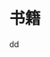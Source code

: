 # 书籍

<script src="https://cdnjs.cloudflare.com/ajax/libs/jszip/3.1.5/jszip.min.js"></script>
<script src="https://cdn.jsdelivr.net/npm/epubjs/dist/epub.min.js"></script>

<style>

.folder {
    display:flex;
    flex-direction: column;
    text-align: center;
}

.folder .fa-solid{
	font-size: 128px;
	color:#3498db
}

.books {
    display:flex;
    flex-direction: column;
    text-align: center;
}

.books .fa-solid{
	font-size: 128px;
	color:#1abc9c;
	margin-bottom:10px;
}




</style>

<script type="text/babel">
const SERVER = "http://95.163.203.164/:8888"
class Book extends React.Component {
 constructor(props) {
     super(props);
     this.state = {
         folder:[],
	 currentFolder:"",
	 books:[]
        };
    }

    componentDidMount(){
	fetch(`${SERVER}/data`).then(d=>d.json()).then(d=>{
		this.setState({folder:d.children})
	})
    }

    renderPDF(f){
	return <a href={`${SERVER}/${f.relativePath}`} className="books">
					<i class="fa-solid fa-file-pdf"></i>
					<span >{f.name}</span>
           			       </a>
    }

    openEpub(f){
	var path = `${SERVER}/${f.relativePath}`
	var book = ePub(path);
	book.open(path)
	var rendition = book.renderTo("root",{
	restore: true,
	width: '100%',
	height: "100%",
	method: 'default'
});
        rendition.display();
	// var rendition = book.renderTo("root",{ method: "default", width: "100%", height: "100%" });
	// var displayed = rendition.display();
    }

    renderEpub(f){
	return <div onClick={()=>this.openEpub(f)} className="books">
					<i class="fa-solid fa-file-lines"></i>
					<span >{f.name}</span>
           			       </div>
    }

    renderBookList(){
		let {books} = this.state
        return <div className="program">
		{
			books.filter(f=>!f.name.startsWith(".")).map(f=>{
				return this.renderPDF(f)	
			// return f.name.endsWith(".pdf")?this.renderPDF(f):this.renderEpub(f)
			})
		}
	</div>	
    }

    onChooseFolder(name){
        let {folder} = this.state	
	let f = folder.find(f=>f.name==name)
	this.setState({books:f.children,currentFolder:name})	
    }

    renderFolder(){
	let {folder} = this.state
        return <div className="program">
		{
			folder.filter(f=>!f.name.startsWith(".")).map(f=>{
				return <div className="folder"  onClick={()=>this.onChooseFolder(f.name)}>
					<i className="fa-solid fa-folder icon"></i>
					<span>{f.name}</span>
           			       </div>
			})
		}
	</div>
    }

    render() {
	let {currentFolder} = this.state
	if(currentFolder){
		return this.renderBookList()
	}else{
		return this.renderFolder()
	}
    }
}
ReactDOM.render(
    <Book />,
    document.getElementById('root')
);
</script>

<div id="root">dd</div>

